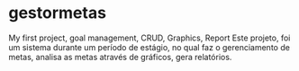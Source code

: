 # gestormetas
My first project, goal management, CRUD, Graphics, Report
Este projeto, foi um sistema durante um período de estágio, no qual faz o gerenciamento de metas, analisa as metas através de gráficos, gera relatórios.
